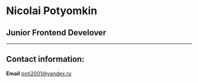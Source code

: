# Nicolai Potyomkin #

## Junior Frontend Develover ##
---
## Contact information: ##
**Email** poti2001@yandex.ru

